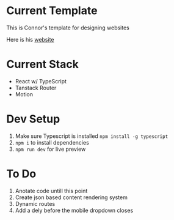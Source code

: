 # Current Template

This is Connor's template for designing websites

Here is his [website](https://connorkealey.design)

# Current Stack
- React w/ TypeScript
- Tanstack Router
- Motion

# Dev Setup
1. Make sure Typescript is installed `npm install -g typescript`
2. `npm i` to install dependencies
3. `npm run dev` for live preview

# To Do
1. Anotate code untill this point
2. Create json based content rendering system
3. Dynamic routes
4. Add a dely before the mobile dropdown closes


